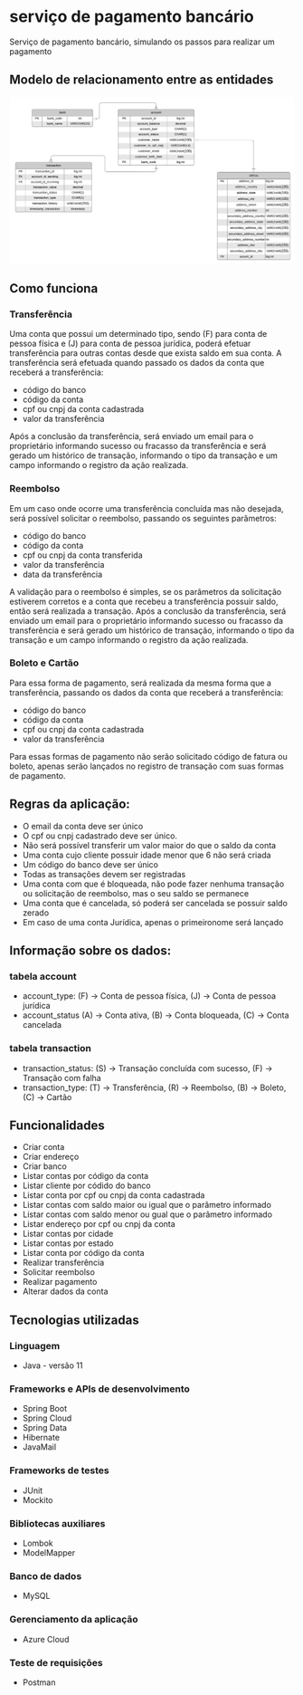 # serviço de pagamento bancário
Serviço de pagamento bancário, simulando os passos para realizar um pagamento

## Modelo de relacionamento entre as entidades
![entity-relationship-model](entity-relationship-model-1.0.jpeg)




## Como funciona

### Transferência
Uma conta que possui um determinado tipo, sendo (F) para conta de pessoa física e (J) para conta de pessoa jurídica, poderá efetuar transferência para outras contas desde que exista saldo em sua conta. A transferência será efetuada quando passado os dados da conta que receberá a transferência:
- código do banco
- código da conta
- cpf ou cnpj da conta cadastrada
- valor da transferência
  
 Após a conclusão da transferência, será enviado um email para o proprietário informando sucesso ou fracasso da transferência e será gerado um histórico de transação, informando o tipo da transação e um campo informando o registro da ação
  realizada.

### Reembolso
Em um caso onde ocorre uma transferência concluída mas não desejada, será possível solicitar o reembolso, passando os seguintes parâmetros:
- código do banco
- código da conta
- cpf ou cnpj da conta transferida
- valor da transferência
- data da transferência

A validação para o reembolso é simples, se os parâmetros da solicitação estiverem corretos e a conta que recebeu a transferência possuir saldo, então será realizada a transação. Após a conclusão da transferência, será enviado um email para o proprietário informando sucesso ou fracasso da transferência e será gerado um histórico de transação, informando o tipo da transação e um campo informando o registro da ação realizada.

### Boleto e Cartão
Para essa forma de pagamento, será realizada da mesma forma que a transferência, passando os dados da conta que receberá a transferência:
- código do banco
- código da conta
- cpf ou cnpj da conta cadastrada
- valor da transferência

Para essas formas de pagamento não serão solicitado código de fatura ou boleto, apenas serão lançados no registro de transação com suas formas de pagamento.


## Regras da aplicação:

- O email da conta deve ser único
- O cpf ou cnpj cadastrado deve ser único.
- Não será possível transferir um valor maior do que o saldo da conta
- Uma conta cujo cliente possuir idade menor que 6 não será criada
- Um código do banco deve ser único
- Todas as transações devem ser registradas
- Uma conta com que é bloqueada, não pode fazer nenhuma transação ou solicitação de reembolso, mas o seu saldo se permanece
- Uma conta que é cancelada, só poderá ser cancelada se possuir saldo zerado
- Em caso de uma conta Jurídica, apenas o primeironome será lançado


## Informação sobre os dados:
### tabela account

- account_type: (F) -> Conta de pessoa física, (J) -> Conta de pessoa jurídica
- account_status (A) -> Conta ativa, (B) -> Conta bloqueada, (C) -> Conta cancelada

### tabela transaction

- transaction_status: (S) -> Transação concluída com sucesso, (F) -> Transação com falha
- transaction_type: (T) -> Transferência, (R) -> Reembolso, (B) -> Boleto, (C) -> Cartão



## Funcionalidades

- Criar conta
- Criar endereço
- Criar banco
- Listar contas por código da conta
- Listar cliente por códido do banco
- Listar conta por cpf ou cnpj da conta cadastrada
- Listar contas com saldo maior ou igual que o parâmetro informado
- Listar contas com saldo menor ou gual que o parâmetro informado
- Listar endereço por cpf ou cnpj da conta
- Listar contas por cidade
- Listar contas por estado
- Listar conta por código da conta
- Realizar transferência
- Solicitar reembolso
- Realizar pagamento
- Alterar dados da conta



## Tecnologias utilizadas

### Linguagem
- Java - versão 11

### Frameworks e APIs de desenvolvimento
- Spring Boot
- Spring Cloud
- Spring Data
- Hibernate
- JavaMail

### Frameworks de testes
- JUnit
- Mockito

### Bibliotecas auxiliares
- Lombok
- ModelMapper

### Banco de dados
- MySQL

### Gerenciamento da aplicação
- Azure Cloud

### Teste de requisições
- Postman
